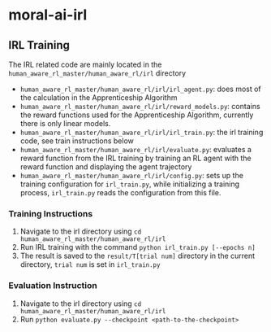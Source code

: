 # moral-ai-irl

## IRL Training

The IRL related code are mainly located in the `human_aware_rl_master/human_aware_rl/irl` directory
- `human_aware_rl_master/human_aware_rl/irl/irl_agent.py`: does most of the calculation in the Apprenticeship Algorithm
- `human_aware_rl_master/human_aware_rl/irl/reward_models.py`: contains the reward functions used for the Apprenticeship Algorithm, currently there is only linear models.
- `human_aware_rl_master/human_aware_rl/irl/irl_train.py`: the irl training code, see train instructions below
- `human_aware_rl_master/human_aware_rl/irl/evaluate.py`: evaluates a reward function from the IRL training by training an RL agent with the reward function and displaying the agent trajectory
- `human_aware_rl_master/human_aware_rl/irl/config.py`: sets up the training configuration for `irl_train.py`, while initializing a training process, `irl_train.py` reads the configuration from this file.

### Training Instructions
1. Navigate to the irl directory using `cd human_aware_rl_master/human_aware_rl/irl`
2. Run IRL training with the command `python irl_train.py [--epochs n]`
3. The result is saved to the `result/T[trial num]` directory in the current directory, `trial num` is set in `irl_train.py`

### Evaluation Instruction
1. Navigate to the irl directory using `cd human_aware_rl_master/human_aware_rl/irl`
2. Run `python evaluate.py --checkpoint <path-to-the-checkpoint>`
